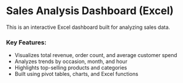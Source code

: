 # Sales Analysis Dashboard (Excel)

This is an interactive Excel dashboard built for analyzing sales data.

### Key Features:
- Visualizes total revenue, order count, and average customer spend
- Analyzes trends by occasion, month, and hour
- Highlights top-selling products and categories
- Built using pivot tables, charts, and Excel functions
